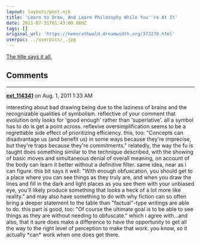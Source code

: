 ```yaml
---
layout: layouts/post.njk
title: 'Learn to Draw, And Learn Philosophy While You''re At It'
date: 2011-07-31T01:43:00.000Z
tags: []
original_url: 'https://nemorathwald.dreamwidth.org/373270.html'
userpic: ../userpics/_.jpg
---
```

[The title says it all.](http://techno-anthropology.blogspot.com/2011/07/why-humans-cant-draw.html)

## Comments

---

**[ext_114341](https://www.dreamwidth.org/users/ext_114341)** on Aug. 1, 2011 1:33 AM

interesting about bad drawing being due to the laziness of brains and the recognizable qualities of symbolism. reflective of your comment that evolution only looks for 'good enough' rather than 'superlative'. all a symbol has to do is get a point across. reflexive oversimplification seems to be a regrettable side effect of prioritizing efficiency. this, too: "Concepts can disadvantage us (and benefit us) in some ways because they're imprecise, but they're traps because they're commitments." relatedly, the way the fu is taught does something similar to the technique described, with the showing of basic moves and simultaneous denial of overall meaning, on account of the body can learn it better without a definitive filter. same idea, near as i can figure. this bit says it well: "With enough obfuscation, you should get to a place where you can see things as they truly are, and when you draw the lines and fill in the dark and light places as you see them with your unbiased eye, you'll likely produce something that looks a heck of a lot more like reality." and may also have something to do with why fiction can so often bring a deeper statement to the table than "factual"-type writings are able to do. this part is good, too: "Of course the ultimate goal is to be able to see things as they are without needing to obfuscate." which i agree with...and also, that it sure does make a difference to have the opportunity to get all the way to the right level of perception to make that work. you know, so it actually \*can\* work when one does get there.
